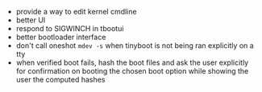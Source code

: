 - provide a way to edit kernel cmdline
- better UI
- respond to SIGWINCH in tbootui
- better bootloader interface
- don't call oneshot `mdev -s` when tinyboot is not being ran explicitly on a
  tty
- when verified boot fails, hash the boot files and ask the user explicitly for
  confirmation on booting the chosen boot option while showing the user the
  computed hashes
